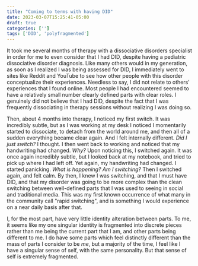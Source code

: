 ```yaml
---
title: "Coming to terms with having DID"
date: 2023-03-07T15:25:41-05:00
draft: true
categories: ['']
tags: ['DID', 'polyfragmented']
---
```


It took me several months of therapy with a dissociative disorders specialist in order for me to even consider that I had DID, despite having a pediatric dissociative disorder diagnosis. Like many others would in my generation, as soon as I realized I was being assessed for DID, I immediately went to sites like Reddit and YouTube to see how other people with this disorder conceptualize their experiences. Needless to say, I did not relate to others' experiences that I found online. Most people I had encountered seemed to have a relatively small number clearly defined parts with clear roles. I genuinely did not believe that I had DID, despite the fact that I was frequently dissociating in therapy sessions without realizing I was doing so.

Then, about 4 months into therapy, I noticed my first switch. It was incredibly subtle, but as I was working at my desk I noticed I momentarily started to dissociate, to detach from the world around me, and then all of a sudden everything became clear again. And I felt internally different. _Did I just switch?_ I thought. I then went back to working and noticed that my handwriting had changed. _Why?_ Upon noticing this, I switched again. It was once again incredibly subtle, but I looked back at my notebook, and tried to pick up where I had left off. Yet again, my handwriting had changed. I started panicking. _What is happening? Am I switching?_ Then I switched again, and felt calm. By then, I knew I was switching, and that I must have DID, and that my disorder was going to be more complex than the clean switching between well-defined parts that I was used to seeing in social and traditional media. This was my first known occurrence of what many in the community call "rapid switching", and is something I would experience on a near daily basis after that.

I, for the most part, have very little identity alteration between parts. To me, it seems like my one singular identity is fragmented into discrete pieces rather than me being the current part that I am, and other parts being different to me. I do have some parts which feel distinctly different than the mass of parts I consider to be _me_, but a majority of the time, I feel like I have a singular sense of self, with the same personality. But that sense of self is extremely fragmented. 


<!--

The analogy of an individual having multiple parts 

So, the question remains: why do I have so many parts?
 -->
